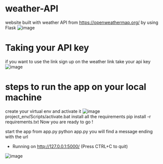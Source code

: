 # weather-API
website built with weather API from https://openweathermap.org/ by using Flask 
![image](https://user-images.githubusercontent.com/60258264/211166766-c32e72fb-d3c6-46fb-a94f-318575343a86.png)

# Taking your API key

if you want to use the link sign up on the weather link take your api key 
![image](https://user-images.githubusercontent.com/60258264/211167206-7a521b3a-6083-44fa-94e0-190566dc4862.png)


# steps to run the app on your local machine 
 create your virtual env and activate it 
![image](https://user-images.githubusercontent.com/60258264/211167359-f179e06e-ab61-4175-b515-a9c756f16301.png)
project_env/Scripts/activate.bat
install all the requirements
pip install -r requirements.txt
Now you are ready to go !

start the app from app.py
python app.py
you will find a message ending with the url 

 * Running on http://127.0.0.1:5000/ (Press CTRL+C to quit)

![image](https://user-images.githubusercontent.com/60258264/211167233-0d4fb72c-503b-42a6-b92d-6ce844a0978a.png)
